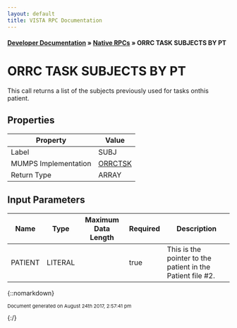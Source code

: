 ```yaml
---
layout: default
title: VISTA RPC Documentation
---
```


#### [Developer Documentation](../index) &#187; [Native RPCs](TableOfContents) &#187; ORRC TASK SUBJECTS BY PT<br/>
# ORRC TASK SUBJECTS BY PT

This call returns a list of the subjects previously used for tasks onthis patient.

## Properties

Property | Value
--- | ---
Label | SUBJ
MUMPS Implementation | [ORRCTSK](http://code.osehra.org/dox/Routine_ORRCTSK_source.html)
Return Type | ARRAY


## Input Parameters

Name | Type | Maximum Data Length | Required | Description
--- | --- | --- | --- | ---
PATIENT | LITERAL |  | true | This is the pointer to the patient in the Patient file #2.



{::nomarkdown} <br/><p style="font-size: 11px">Document generated on August 24th 2017, 2:57:41 pm</p>{:/}